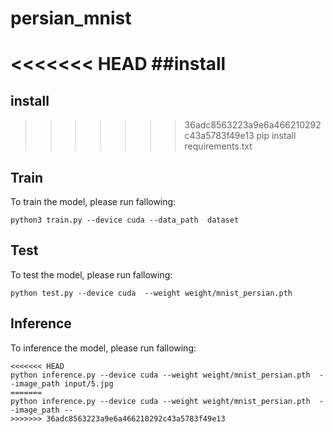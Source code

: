 # persian_mnist
<<<<<<< HEAD
##install
=======

## install
>>>>>>> 36adc8563223a9e6a466210292c43a5783f49e13
pip install requirements.txt

## Train
To train the model, please run fallowing:
```
python3 train.py --device cuda --data_path  dataset
```
## Test
To test the model, please run fallowing:
```
python test.py --device cuda  --weight weight/mnist_persian.pth
```
## Inference
To inference the model, please run fallowing:
```
<<<<<<< HEAD
python inference.py --device cuda --weight weight/mnist_persian.pth  --image_path input/5.jpg
=======
python inference.py --device cuda --weight weight/mnist_persian.pth  --image_path --
>>>>>>> 36adc8563223a9e6a466210292c43a5783f49e13
```

